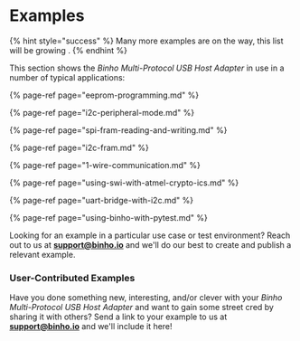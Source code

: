 # Examples

{% hint style="success" %}
Many more examples are on the way, this list will be growing .
{% endhint %}

This section shows the _Binho Multi-Protocol USB Host Adapter_ in use in a number of typical applications:

{% page-ref page="eeprom-programming.md" %}

{% page-ref page="i2c-peripheral-mode.md" %}

{% page-ref page="spi-fram-reading-and-writing.md" %}

{% page-ref page="i2c-fram.md" %}

{% page-ref page="1-wire-communication.md" %}

{% page-ref page="using-swi-with-atmel-crypto-ics.md" %}

{% page-ref page="uart-bridge-with-i2c.md" %}

{% page-ref page="using-binho-with-pytest.md" %}

Looking for an example in a particular use case or test environment? Reach out to us at **support@binho.io** and we'll do our best to create and publish a relevant example.

### User-Contributed Examples

Have you done something new, interesting, and/or clever with your _Binho Multi-Protocol USB Host Adapter_ and want to gain some street cred by sharing it with others? Send a link to your example to us at **support@binho.io** and we'll include it here!

